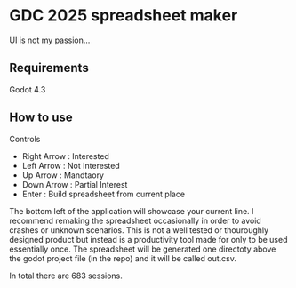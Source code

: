 # GDC 2025 spreadsheet maker 
UI is not my passion...

## Requirements 
Godot 4.3

## How to use

Controls
- Right Arrow : Interested
- Left Arrow : Not Interested
- Up Arrow : Mandtaory
- Down Arrow : Partial Interest
- Enter : Build spreadsheet from current place

The bottom left of the application will showcase your current line. I recommend remaking the spreadsheet occasionally in order to avoid crashes or unknown scenarios. This is not a well tested or thouroughly designed product but instead is a productivity tool made for only to be used essentially once. The spreadsheet will be generated one directoty above the godot project file (in the repo) and it will be called out.csv. 

In total there are 683 sessions.
